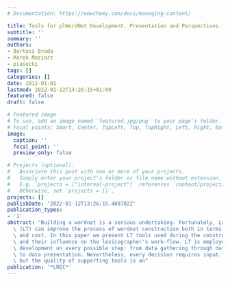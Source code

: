 ```yaml
---
# Documentation: https://wowchemy.com/docs/managing-content/

title: Tools for plWordNet Development. Presentation and Perspectives.
subtitle: ''
summary: ''
authors:
- Bartosz Broda
- Marek Maziarz
- piasecki
tags: []
categories: []
date: 2012-01-01
lastmod: 2022-01-12T14:26:15+01:00
featured: false
draft: false

# Featured image
# To use, add an image named `featured.jpg/png` to your page's folder.
# Focal points: Smart, Center, TopLeft, Top, TopRight, Left, Right, BottomLeft, Bottom, BottomRight.
image:
  caption: ''
  focal_point: ''
  preview_only: false

# Projects (optional).
#   Associate this post with one or more of your projects.
#   Simply enter your project's folder or file name without extension.
#   E.g. `projects = ["internal-project"]` references `content/project/deep-learning/index.md`.
#   Otherwise, set `projects = []`.
projects: []
publishDate: '2022-01-12T13:26:15.488702Z'
publication_types:
- '1'
abstract: "Building a wordnet is a serious undertaking. Fortunately, Language Technology\
  \ (LT) can improve the process of wordnet construction both in terms of quality\
  \ and cost. In this paper we present LT tools used during the construction of plWordNet\
  \ and their influence on the lexicographer's work-flow. LT is employed in plWordNet\
  \ development on every possible step: from data gathering through data analysis\
  \ to data presentation. Nevertheless, every decision requires input from the lexicographer,\
  \ but the quality of supporting tools is an"
publication: '*LREC*'
---
```

